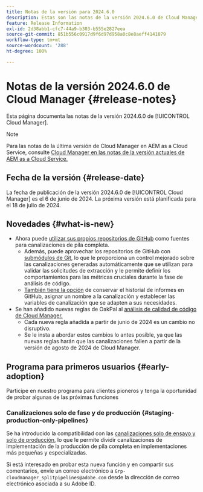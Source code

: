 ```yaml
---
title: Notas de la versión para 2024.6.0
description: Estas son las notas de la versión 2024.6.0 de Cloud Manager.
feature: Release Information
exl-id: 2d38abb1-cfc7-44a9-b303-b555e2827eea
source-git-commit: 851b556c0917d9f6d97d958a0c8e8aeff4141079
workflow-type: tm+mt
source-wordcount: '288'
ht-degree: 100%

---
```



# Notas de la versión 2024.6.0 de Cloud Manager {#release-notes}

Esta página documenta las notas de la versión 2024.6.0 de [!UICONTROL Cloud Manager].

>[!NOTE]
>
>Para las notas de la última versión de Cloud Manager en AEM as a Cloud Service, consulte [Cloud Manager en las notas de la versión actuales de AEM as a Cloud Service.](https://experienceleague.adobe.com/docs/experience-manager-cloud-service/content/implementing/using-cloud-manager/release-notes-cloud-manager/release-notes-cm-current.html?lang=es)

## Fecha de la versión {#release-date}

La fecha de publicación de la versión 2024.6.0 de [!UICONTROL Cloud Manager] es el 6 de junio de 2024. La próxima versión está planificada para el 18 de julio de 2024.

## Novedades {#what-is-new}

* Ahora puede [utilizar sus propios repositorios de GitHub](/help/managing-code/private-repositories.md) como fuentes para canalizaciones de pila completa.
   * Además, puede aprovechar los repositorios de GitHub con [submódulos de Git](/help/managing-code/git-submodules.md), lo que le proporciona un control mejorado sobre las canalizaciones generadas automáticamente que se utilizan para validar las solicitudes de extracción y le permite definir los comportamientos para las métricas cruciales durante la fase de análisis de código.
   * [También tiene la opción](/help/managing-code/github-check-config.md) de conservar el historial de informes en GitHub, asignar un nombre a la canalización y establecer las variables de canalización que se adapten a sus necesidades.
* Se han añadido nuevas reglas de OakPal al [análisis de calidad de código de Cloud Manager.](/help/using/custom-code-quality-rules.md#oakpal-ui-content-package)
   * Cada nueva regla añadida a partir de junio de 2024 es un cambio no disruptivo.
   * Se le insta a abordar estos cambios lo antes posible, ya que las nuevas reglas harán que las canalizaciones fallen a partir de la versión de agosto de 2024 de Cloud Manager.

## Programa para primeros usuarios {#early-adoption}

Participe en nuestro programa para clientes pioneros y tenga la oportunidad de probar algunas de las próximas funciones

### Canalizaciones solo de fase y de producción {#staging-production-only-pipelines}

Se ha introducido la compatibilidad con las [canalizaciones solo de ensayo y solo de producción](/help/using/stage-prod-only.md), lo que le permite dividir canalizaciones de implementación de la producción de pila completa en implementaciones más pequeñas y especializadas.

Si está interesado en probar esta nueva función y en compartir sus comentarios, envíe un correo electrónico a `Grp-cloudmanager_splitpipelines@adobe.com` desde la dirección de correo electrónico asociada a su Adobe ID.
